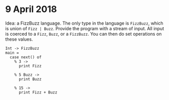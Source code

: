 # 9 April 2018

Idea: a FizzBuzz language.
The only type in the language is `FizzBuzz`, which is union of `Fizz | Buzz`.
Provide the program with a stream of input.
All input is coerced to a `Fizz`, `Buzz`, or a `FizzBuzz`.
You can then do set operations on these values.

```
Int -> FizzBuzz
main =
  case next() of
    % 3 ->
      print Fizz

    % 5 Buzz ->
      print Buzz

    % 15 ->
      print Fizz + Buzz
```
